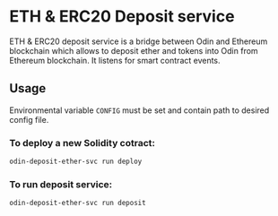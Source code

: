 # ETH & ERC20 Deposit service
ETH & ERC20 deposit service is a bridge between Odin and Ethereum blockchain which allows
to deposit ether and tokens into Odin from Ethereum blockchain. It listens for smart contract events.

## Usage

Environmental variable `CONFIG` must be set and contain path to desired config file.

### To deploy a new Solidity cotract:

```bash
odin-deposit-ether-svc run deploy
```

### To run deposit service:
```bash
odin-deposit-ether-svc run deposit
```
